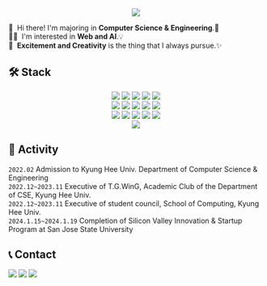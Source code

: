 <div align="center"><img src="https://capsule-render.vercel.app/api?type=venom&height=200&text=Welcome%20to%20JEONGWOO's%20github.&fontSize=50&color=0:FFFF00,100:CCFF00&fontColor=000000"/></div>

<p>
  👋&nbsp; Hi there! I'm majoring in <b>Computer Science & Engineering</b>.🚀<br/>
  🧑‍💻&nbsp; I'm interested in <b>Web and AI</b>.💡<br/>
  👊&nbsp; <b>Excitement and Creativity</b> is the thing that I always pursue.✨
</p>

  
## 🛠 Stack
<div align="center">
    <img src="https://img.shields.io/badge/TensorFlow-FF6F00?style=for-the-badge&logo=tensorflow&logoColor=white"/>
    <img src="https://img.shields.io/badge/PyTorch-EE4C2C?style=for-the-badge&logo=pytorch&logoColor=white"/>
    <img src="https://img.shields.io/badge/Python-3776AB?style=for-the-badge&logo=Python&logoColor=white"/>
    <img src="https://img.shields.io/badge/C++-00599C?style=for-the-badge&logo=C++&logoColor=white"/>
    <img src="https://img.shields.io/badge/C-A8B9CC?style=for-the-badge&logo=C&logoColor=white"/>
  <br>
    <img src="https://img.shields.io/badge/HTML5-E34F26?style=for-the-badge&logo=HTML5&logoColor=white"/>
    <img src="https://img.shields.io/badge/JavaScript-F7DF1E?style=for-the-badge&logo=JavaScript&logoColor=black"/>
    <img src="https://img.shields.io/badge/React-61DAFB?style=for-the-badge&logo=React&logoColor=black"/>
    <img src="https://img.shields.io/badge/Node.js-339933?style=for-the-badge&logo=Node.js&logoColor=white"/>
    <img src="https://img.shields.io/badge/Flask-ababab?style=for-the-badge&logo=flask&logoColor=black" />
    
  <br> 
    <img src="https://img.shields.io/badge/Anaconda-44A833?style=for-the-badge&logo=anaconda&logoColor=white"/>
    <img src="https://img.shields.io/badge/Jupyter-F37626?style=for-the-badge&logo=jupyter&logoColor=white"/>
    <img src="https://img.shields.io/badge/Visual Studio-5C2D91?style=for-the-badge&logo=visual studio&logoColor=white"/>
    <img src="https://img.shields.io/badge/Visual Studio Code-007ACC?style=for-the-badge&logo=Visual Studio Code&logoColor=white"/>
    <img src="https://img.shields.io/badge/PyCharm-000000?style=for-the-badge&logo=PyCharm&logoColor=white"/>
  <br>
    <img src="https://img.shields.io/badge/git-F05032?style=for-the-badge&logo=git&logoColor=white">  
</div>

## 💫 Activity
  `2022.02` Admission to Kyung Hee Univ. Department of Computer Science & Engineering <br>
  `2022.12~2023.11` Executive of T.G.WinG, Academic Club of the Department of CSE, Kyung Hee Univ. <br>
  `2022.12~2023.11` Executive of student council, School of Computing, Kyung Hee Univ. <br>
  `2024.1.15~2024.1.19` Completion of Silicon Valley Innovation & Startup Program at San Jose State University

## 📞 Contact
<a href="https://www.instagram.com/hyeokseung_e/" target="_blank"><img src="https://img.shields.io/badge/Instagram-E4405F?style=flat-square&logo=Instagram&logoColor=white"/></a>
<a href="mailto:juny1alex@gmail.com" target="_blank"><img src="https://img.shields.io/badge/juny1alex@gmail.com-EA4335?style=flat-square&logo=Gmail&logoColor=white"/></a>
<a href="https://backtothemoon123.tistory.com/" target="_blank"><img src="https://github-readme-tistory-card.vercel.app/api/badge?name=Tistory"/></a>









<!--
**leejeongwoo1/leejeongwoo1** is a ✨ _special_ ✨ repository because its `README.md` (this file) appears on your GitHub profile.

Here are some ideas to get you started:

- 🔭 I’m currently working on ...
- 🌱 I’m currently learning ...
- 👯 I’m looking to collaborate on ...
- 🤔 I’m looking for help with ...
- 💬 Ask me about ...
- 📫 How to reach me: ...
- 😄 Pronouns: ...
- ⚡ Fun fact: ...
-->
